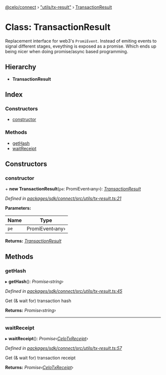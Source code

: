 [@celo/connect](../README.md) › ["utils/tx-result"](../modules/_utils_tx_result_.md) › [TransactionResult](_utils_tx_result_.transactionresult.md)

# Class: TransactionResult

Replacement interface for web3's `PromiEvent`. Instead of emiting events
to signal different stages, eveything is exposed as a promise. Which ends
up being nicer when doing promise/async based programming.

## Hierarchy

* **TransactionResult**

## Index

### Constructors

* [constructor](_utils_tx_result_.transactionresult.md#constructor)

### Methods

* [getHash](_utils_tx_result_.transactionresult.md#gethash)
* [waitReceipt](_utils_tx_result_.transactionresult.md#waitreceipt)

## Constructors

###  constructor

\+ **new TransactionResult**(`pe`: PromiEvent‹any›): *[TransactionResult](_utils_tx_result_.transactionresult.md)*

*Defined in [packages/sdk/connect/src/utils/tx-result.ts:21](https://github.com/celo-org/celo-monorepo/blob/master/packages/sdk/connect/src/utils/tx-result.ts#L21)*

**Parameters:**

Name | Type |
------ | ------ |
`pe` | PromiEvent‹any› |

**Returns:** *[TransactionResult](_utils_tx_result_.transactionresult.md)*

## Methods

###  getHash

▸ **getHash**(): *Promise‹string›*

*Defined in [packages/sdk/connect/src/utils/tx-result.ts:45](https://github.com/celo-org/celo-monorepo/blob/master/packages/sdk/connect/src/utils/tx-result.ts#L45)*

Get (& wait for) transaction hash

**Returns:** *Promise‹string›*

___

###  waitReceipt

▸ **waitReceipt**(): *Promise‹[CeloTxReceipt](../modules/_types_.md#celotxreceipt)›*

*Defined in [packages/sdk/connect/src/utils/tx-result.ts:57](https://github.com/celo-org/celo-monorepo/blob/master/packages/sdk/connect/src/utils/tx-result.ts#L57)*

Get (& wait for) transaction receipt

**Returns:** *Promise‹[CeloTxReceipt](../modules/_types_.md#celotxreceipt)›*
